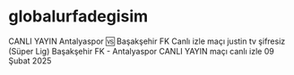 # globalurfadegisim
CANLI YAYIN Antalyaspor 🆚 Başakşehir FK Canlı izle maçı justin tv şifresiz (Süper Lig) Başakşehir FK - Antalyaspor CANLI YAYIN maçı canlı izle 09 Şubat 2025
